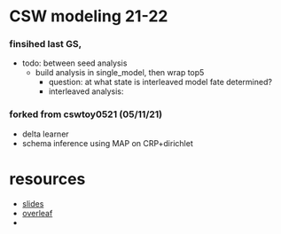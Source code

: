 # CSW modeling 21-22

### finsihed last GS, 
* todo: between seed analysis
  * build analysis in single_model, then wrap top5
    * question: at what state is interleaved model fate determined?
    * interleaved analysis: 

### forked from cswtoy0521 (05/11/21)
- delta learner
- schema inference using MAP on CRP+dirichlet 


# resources
- [slides](https://docs.google.com/presentation/d/1aVdErjdES8mQNXgrDJmuqAjO4DHW6ikSMR6MfmQsnf0/edit#slide=id.g1209988c413_0_0)
- [overleaf](https://www.overleaf.com/project/6244f9262b57a130afaec40c)
- 
